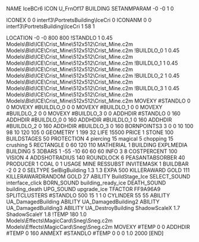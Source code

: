 NAME IceBCr6
ICON U_FrnOf17
BUILDING
SETANMPARAM -0 -0 1 0

ICONEX 0 0 interf3\PortretsBuilding\IceCri 0
ICONANM 0 0 interf3\PortretsBuilding\IceCri 1 58 1

LOCATION -0 -0 800 800
!STANDLO      1 0.45 Models\Bld\ICE\Crist_Mine\512x512\Crist_Mine.c2m Models\Bld\ICE\Crist_Mine\512x512\Crist_Mine.c2m
!BUILDLO_0    1 0.45 Models\Bld\ICE\Crist_Mine\512x512\Crist_Mine.c2m Models\Bld\ICE\Crist_Mine\512x512\Crist_Mine.c2m
!BUILDLO_1    1 0.45 Models\Bld\ICE\Crist_Mine\512x512\Crist_Mine.c2m Models\Bld\ICE\Crist_Mine\512x512\Crist_Mine.c2m
!BUILDLO_2    1 0.45 Models\Bld\ICE\Crist_Mine\512x512\Crist_Mine.c2m Models\Bld\ICE\Crist_Mine\512x512\Crist_Mine.c2m
!BUILDLO_3    1 0.45 Models\Bld\ICE\Crist_Mine\512x512\Crist_Mine.c2m Models\Bld\ICE\Crist_Mine\512x512\Crist_Mine.c2m
MOVEXY #STANDLO   0 0
MOVEXY #BUILDLO_0 0 0
MOVEXY #BUILDLO_1 0 0
MOVEXY #BUILDLO_2 0 0
MOVEXY #BUILDLO_3 0 0
ADDHDIR #STANDLO 0 160
ADDHDIR #BUILDLO_0 0 160
ADDHDIR #BUILDLO_1 0 160
ADDHDIR #BUILDLO_2 0 160
ADDHDIR #BUILDLO_3 0 160
BORNPOINTS3 3 0 0 10 100 98 10 120 105 0
GEOMETRY 1 199 32
LIFE     15500
PRICE 1 STONE 100
BUILDSTAGES 50
PROTECTION 4 piercing 15 magical 5 chopping 15 crushing 5
RECTANGLE    0 60 120 110
MATHERIAL 1 BUILDING
EXPLMEDIA BUILDING 5
3DBARS 1 -55 -10 60 60 60
INFO 3 8
COSTPERCENT 100
VISION 4
ADDSHOTRADIUS 140
ROUNDLOCK 6
PEASANTABSORBER 40
PRODUCER        1 COAL 0 1
USAGE MINE
RESSUBST
INVITEMASK 1
BUILDBAR -2 0 2 0
SELTYPE SelBigBuilding 1.3 1.3
EXPA 500
KILLERAWARD             GOLD 111
KILLERAWARDRANDOM       GOLD 27
ABILITY BuildStage_Ice
SELECT_SOUND interface_click
BORN_SOUND building_ready_ice
DEATH_SOUND building_death
UPG_SOUND upgrade_ice
TFACTOR FF9A96A9
SPLITCLUSTERS #STANDLO 500 15 1 1 0
CYLINDER 55 55
ABILITY UA_DamagedBuilding
ABILITY UA_DamagedBuilding2
ABILITY UA_DamagedBuilding3
ABILITY UA_DestroyBuilding
ShadowScaleX 1.7
ShadowScaleY 1.8
!TEMP 180 1.0 Models\Effects\MagicCard\Sneg\Sneg.c2m Models\Effects\MagicCard\Sneg\Sneg.c2m
MOVEXY  #TEMP 0 0
ADDHDIR #TEMP 0 160
ANMEXT #STANDLO #TEMP 0 0 0 1.0 2000
[END]
